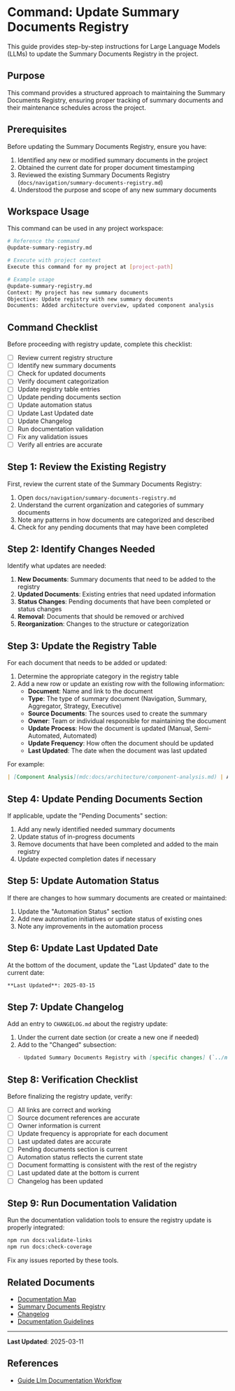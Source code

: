 # Command: Update Summary Documents Registry

This guide provides step-by-step instructions for Large Language Models (LLMs) to update the Summary Documents Registry in the project.

## Purpose

This command provides a structured approach to maintaining the Summary Documents Registry, ensuring proper tracking of summary documents and their maintenance schedules across the project.

## Prerequisites

Before updating the Summary Documents Registry, ensure you have:

1. Identified any new or modified summary documents in the project
2. Obtained the current date for proper document timestamping
3. Reviewed the existing Summary Documents Registry (`docs/navigation/summary-documents-registry.md`)
4. Understood the purpose and scope of any new summary documents

## Workspace Usage

This command can be used in any project workspace:

```bash
# Reference the command
@update-summary-registry.md

# Execute with project context
Execute this command for my project at [project-path]

# Example usage
@update-summary-registry.md
Context: My project has new summary documents
Objective: Update registry with new summary documents
Documents: Added architecture overview, updated component analysis
```

## Command Checklist

Before proceeding with registry update, complete this checklist:

- [ ] Review current registry structure
- [ ] Identify new summary documents
- [ ] Check for updated documents
- [ ] Verify document categorization
- [ ] Update registry table entries
- [ ] Update pending documents section
- [ ] Update automation status
- [ ] Update Last Updated date
- [ ] Update Changelog
- [ ] Run documentation validation
- [ ] Fix any validation issues
- [ ] Verify all entries are accurate

## Step 1: Review the Existing Registry

First, review the current state of the Summary Documents Registry:

1. Open `docs/navigation/summary-documents-registry.md`
2. Understand the current organization and categories of summary documents
3. Note any patterns in how documents are categorized and described
4. Check for any pending documents that may have been completed

## Step 2: Identify Changes Needed

Identify what updates are needed:

1. **New Documents**: Summary documents that need to be added to the registry
2. **Updated Documents**: Existing entries that need updated information
3. **Status Changes**: Pending documents that have been completed or status changes
4. **Removal**: Documents that should be removed or archived
5. **Reorganization**: Changes to the structure or categorization

## Step 3: Update the Registry Table

For each document that needs to be added or updated:

1. Determine the appropriate category in the registry table
2. Add a new row or update an existing row with the following information:
   - **Document**: Name and link to the document
   - **Type**: The type of summary document (Navigation, Summary, Aggregator, Strategy, Executive)
   - **Source Documents**: The sources used to create the summary
   - **Owner**: Team or individual responsible for maintaining the document
   - **Update Process**: How the document is updated (Manual, Semi-Automated, Automated)
   - **Update Frequency**: How often the document should be updated
   - **Last Updated**: The date when the document was last updated

For example:

```markdown
| [Component Analysis](mdc:docs/architecture/component-analysis.md) | Aggregator | Component implementations | UI Team | Manual | When patterns change | 2025-03-15 |
```

## Step 4: Update Pending Documents Section

If applicable, update the "Pending Documents" section:

1. Add any newly identified needed summary documents
2. Update status of in-progress documents
3. Remove documents that have been completed and added to the main registry
4. Update expected completion dates if necessary

## Step 5: Update Automation Status

If there are changes to how summary documents are created or maintained:

1. Update the "Automation Status" section
2. Add new automation initiatives or update status of existing ones
3. Note any improvements in the automation process

## Step 6: Update Last Updated Date

At the bottom of the document, update the "Last Updated" date to the current date:

```markdown
**Last Updated**: 2025-03-15
```

## Step 7: Update Changelog

Add an entry to `CHANGELOG.md` about the registry update:

1. Under the current date section (or create a new one if needed)
2. Add to the "Changed" subsection:
   ```markdown
   - Updated Summary Documents Registry with [specific changes] (`../navigation/summary-documents-registry.md`)
   ```

## Step 8: Verification Checklist

Before finalizing the registry update, verify:

- [ ] All links are correct and working
- [ ] Source document references are accurate
- [ ] Owner information is current
- [ ] Update frequency is appropriate for each document
- [ ] Last updated dates are accurate
- [ ] Pending documents section is current
- [ ] Automation status reflects the current state
- [ ] Document formatting is consistent with the rest of the registry
- [ ] Last updated date at the bottom is current
- [ ] Changelog has been updated

## Step 9: Run Documentation Validation

Run the documentation validation tools to ensure the registry update is properly integrated:

```bash
npm run docs:validate-links
npm run docs:check-coverage
```

Fix any issues reported by these tools.

## Related Documents

- [Documentation Map](../navigation/documentation-map.md)
- [Summary Documents Registry](../navigation/summary-documents-registry.md)
- [Changelog](../CHANGELOG.md)
- [Documentation Guidelines](../methodology/documentation-guidelines.md)

---

**Last Updated**: 2025-03-11

## References

- [Guide Llm Documentation Workflow](../guides/guide-llm-documentation-workflow.md)
